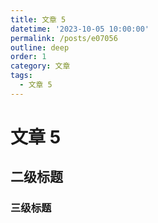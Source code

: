 ```yaml
---
title: 文章 5
datetime: '2023-10-05 10:00:00'
permalink: /posts/e07056
outline: deep
order: 1
category: 文章
tags:
  - 文章 5
---
```


# 文章 5

## 二级标题

### 三级标题
